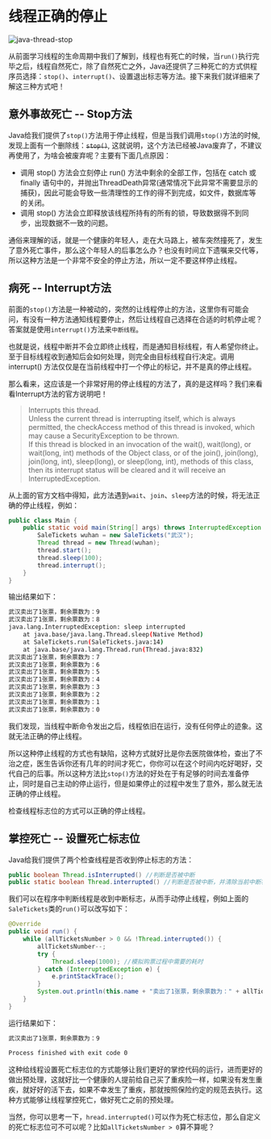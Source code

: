# 线程正确的停止

![java-thread-stop](https://tva1.sinaimg.cn/large/008eGmZEly1gnn6df31i4j30hs0bv7b9.jpg)

从前面学习线程的生命周期中我们了解到，线程也有死亡的时候，当`run()`执行完毕之后，线程自然死亡，除了自然死亡之外，Java还提供了三种死亡的方式供程序员选择：`stop()`、`interrupt()`、设置退出标志等方法。接下来我们就详细来了解这三种方式吧！

## 意外事故死亡 -- Stop方法

Java给我们提供了`stop()`方法用于停止线程，但是当我们调用`stop()`方法的时候,发现上面有一个删除线：~~`stop()`~~, 这就说明，这个方法已经被Java废弃了，不建议再使用了，为啥会被废弃呢？主要有下面几点原因：

* 调用 stop() 方法会立刻停止 run() 方法中剩余的全部工作，包括在 catch 或 finally 语句中的，并抛出ThreadDeath异常(通常情况下此异常不需要显示的捕获)，因此可能会导致一些清理性的工作的得不到完成，如文件，数据库等的关闭。
* 调用 stop() 方法会立即释放该线程所持有的所有的锁，导致数据得不到同步，出现数据不一致的问题。

通俗来理解的话，就是一个健康的年轻人，走在大马路上，被车突然撞死了，发生了意外死亡事件，那么这个年轻人的后事怎么办？也没有时间立下遗嘱来交代等，所以这种方法是一个非常不安全的停止方法，所以一定不要这样停止线程。

## 病死 -- Interrupt方法

前面的`stop()`方法是一种被动的，突然的让线程停止的方法，这里你有可能会问，有没有一种方法通知线程要停止，然后让线程自己选择在合适的时机停止呢？答案就是使用`interrupt()`方法来`中断线程`。

也就是说，线程中断并不会立即终止线程，而是通知目标线程，有人希望你终止。至于目标线程收到通知后会如何处理，则完全由目标线程自行决定。调用 interrupt() 方法仅仅是在当前线程中打一个停止的标记，并不是真的停止线程。

那么看来，这应该是一个非常好用的停止线程的方法了，真的是这样吗？我们来看看Interrupt方法的官方说明吧！

>Interrupts this thread.  
>Unless the current thread is interrupting itself, which is always permitted, the checkAccess method of this thread is invoked, which may cause a SecurityException to be thrown.  
>If this thread is blocked in an invocation of the wait(), wait(long), or wait(long, int) methods of the Object class, or of the join(), join(long), join(long, int), sleep(long), or sleep(long, int), methods of this class, then its interrupt status will be cleared and it will receive an InterruptedException.

从上面的官方文档中得知，此方法遇到`wait`、`join`、`sleep`方法的时候，将无法正确的停止线程，例如：

```java
public class Main {
    public static void main(String[] args) throws InterruptedException {
        SaleTickets wuhan = new SaleTickets("武汉");
        Thread thread = new Thread(wuhan);
        thread.start();
        thread.sleep(100);
        thread.interrupt();
    }
}
```

输出结果如下：

```bash
武汉卖出了1张票，剩余票数为：9
武汉卖出了1张票，剩余票数为：8
java.lang.InterruptedException: sleep interrupted
	at java.base/java.lang.Thread.sleep(Native Method)
	at SaleTickets.run(SaleTickets.java:14)
	at java.base/java.lang.Thread.run(Thread.java:832)
武汉卖出了1张票，剩余票数为：7
武汉卖出了1张票，剩余票数为：6
武汉卖出了1张票，剩余票数为：5
武汉卖出了1张票，剩余票数为：4
武汉卖出了1张票，剩余票数为：3
武汉卖出了1张票，剩余票数为：2
武汉卖出了1张票，剩余票数为：1
武汉卖出了1张票，剩余票数为：0
```

我们发现，当线程中断命令发出之后，线程依旧在运行，没有任何停止的迹象。这就无法正确的停止线程。

所以这种停止线程的方式也有缺陷，这种方式就好比是你去医院做体检，查出了不治之症，医生告诉你还有几年的时间才死亡，你你可以在这个时间内吃好喝好，交代自己的后事。所以这种方法比`stop()`方法的好处在于有足够的时间去准备停止，同时是自己主动的停止运行，但是如果停止的过程中发生了意外，那么就无法正确的停止线程。

检查线程标志位的方式可以正确的停止线程。

## 掌控死亡 -- 设置死亡标志位

Java给我们提供了两个检查线程是否收到停止标志的方法：

```java
public boolean Thread.isInterrupted() //判断是否被中断
public static boolean Thread.interrupted() //判断是否被中断，并清除当前中断状态
```

我们可以在程序中判断线程是收到中断标志，从而手动停止线程，例如上面的`SaleTickets`类的`run()`可以改写如下：

```java
@Override
public void run() {
    while (allTicketsNumber > 0 && !Thread.interrupted()) {
        allTicketsNumber--;
        try {
            Thread.sleep(1000); //模拟购票过程中需要的耗时
        } catch (InterruptedException e) {
            e.printStackTrace();
        }
        System.out.println(this.name + "卖出了1张票，剩余票数为：" + allTicketsNumber);
    }
}
```

运行结果如下：

```bash
武汉卖出了1张票，剩余票数为：9

Process finished with exit code 0
```

这种给线程设置死亡标志位的方式能够让我们更好的掌控代码的运行，进而更好的做出预处理，这就好比一个健康的人提前给自己买了重疾险一样，如果没有发生重疾，就好好的活下去，如果不幸发生了重疾，那就按照保险约定的规范去执行。这种方式能够让线程掌控死亡，做好死亡之前的预处理。

当然，你可以思考一下，`hread.interrupted()`可以作为死亡标志位，那么自定义的死亡标志位可不可以呢？比如`allTicketsNumber > 0`算不算呢？


